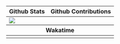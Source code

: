 <table>
    <thead>
        <tr>
            <th>Github Stats</th>
            <th>Github Contributions</th>
        </tr>
    </thead>
    <tbody>
        <tr>
            <td>
                <picture>
                      <source srcset="https://github-readme-stats.vercel.app/api?username=FallenDeity&show_icons=true&include_all_commits=true&theme=radical&border_color=000000&line_height=20" media="(prefers-color-scheme: dark)" />
                    <source srcset="https://github-readme-stats.vercel.app/api?username=FallenDeity&show_icons=true&include_all_commits=true&theme=radical&border_color=000000&line_height=20" media="(prefers-color-scheme: dark)"  media="(prefers-color-scheme: light), (prefers-color-scheme: no-preference)" />
                    <img src="https://github-readme-stats.vercel.app/api?username=FallenDeity&show_icons=true&include_all_commits=true&theme=radical&border_color=000000&line_height=20" media="(prefers-color-scheme: dark)" />
                </picture>
                </td>
            <td><img alt="" src="https://streak-stats.demolab.com/?user=FallenDeity&theme=radical&border=000"></td>
        </tr>
    <thead>
        <tr>
            <th colspan=2>Wakatime</th>
        </tr>
    </thead>
    <tr>
        <td colspan=2 align="center"><img
            alt=""
            src="https://github-readme-stats.vercel.app/api/wakatime?username=FallenDeity&theme=radical&layout=compact&border_color=000000&bg_color=101010&range=all_time"></td>
    </tr>
    </tbody>
</table>
